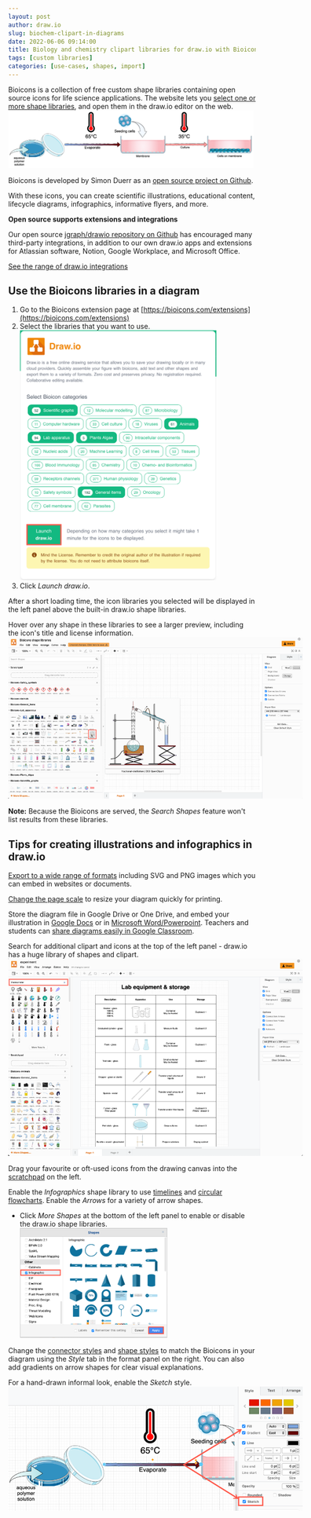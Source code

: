 ```yaml
---
layout: post
author: draw.io
slug: biochem-clipart-in-diagrams
date: 2022-06-06 09:14:00
title: Biology and chemistry clipart libraries for draw.io with Bioicons
tags: [custom libraries]
categories: [use-cases, shapes, import]
---
```


Bioicons is a collection of free custom shape libraries containing open source icons for life science applications. The website lets you [select one or more shape libraries](https://bioicons.com/extensions), and open them in the draw.io editor on the web. 
<br /><img src="/assets/img/blog/integrations-bioicons-example.png" style="width=100%;max-width:500px;height:auto;" alt="Bioicons can be used to create a wide range of illustrations with draw.io"> 

Bioicons is developed by Simon Duerr as an [open source project on Github](https://github.com/duerrsimon/bioicons). 

With these icons, you can create scientific illustrations, educational content, lifecycle diagrams, infographics, informative flyers, and more.

**Open source supports extensions and integrations**

Our open source [jgraph/drawio repository on Github](https://github.com/jgraph/drawio) has encouraged many third-party integrations, in addition to our own draw.io apps and extensions for Atlassian software, Notion, Google Workplace, and Microsoft Office.

[See the range of draw.io integrations](/integrations/)

## Use the Bioicons libraries in a diagram

1. Go to the Bioicons extension page at [https://bioicons.com/extensions](https://bioicons.com/extensions)
2. Select the libraries that you want to use.
<br /><img src="/assets/img/blog/integrations-bioicons-select-library.png" style="width=100%;max-width:400px;height:auto;" alt="Select the shape libraries on Bioicons that you want to use in draw.io"> 
1. Click _Launch draw.io_.

After a short loading time, the icon libraries you selected will be displayed in the left panel above the built-in draw.io shape libraries. 

Hover over any shape in these libraries to see a larger preview, including the icon's title and license information. 
<br /><img src="/assets/img/blog/integrations-bioicons-shape-libraries.png" style="width=100%;max-width:600px;height:auto;" alt="Hover over an icon in the Bioicons shape libraries to see a preview and license information"> 

**Note:** Because the Bioicons are served, the _Search Shapes_ feature won't list results from these libraries.

## Tips for creating illustrations and infographics in draw.io

[Export to a wide range of formats](/doc/faq/export-diagram.html) including SVG and PNG images which you can embed in websites or documents. 

[Change the page scale](/doc/faq/page-scale.html) to resize your diagram quickly for printing.

Store the diagram file in Google Drive or One Drive, and embed your illustration in [Google Docs](/doc/faq/google-docs-diagrams.html) or in [Microsoft Word/Powerpoint](/doc/faq/microsoft-office-diagrams.html). Teachers and students can [share diagrams easily in Google Classroom](/blog/google-classroom-diagrams.html).

Search for additional clipart and icons at the top of the left panel - draw.io has a huge library of shapes and clipart. 
<br /><img src="/assets/img/blog/integrations-bioicons-example-diagram.png" style="width=100%;max-width:600px;height:auto;" alt="Hover over an icon in the Bioicons shape libraries to see a preview and license information"> 

Drag your favourite or oft-used icons from the drawing canvas into the [scratchpad](/doc/faq/scratchpad.html) on the left. 

Enable the _Infographics_ shape library to use [timelines](/blog/timeline-diagrams.html) and [circular flowcharts](/blog/circular-flowcharts.html). Enable the _Arrows_ for a variety of arrow shapes. 
* Click _More Shapes_ at the bottom of the left panel to enable or disable the draw.io shape libraries.
<br /><img src="/assets/img/blog/shape-library-infographic.png" style="width=100%;max-width:300px;height:auto;" alt="Enable the Infographic shape library to use the timeline and roadmap shapes">

Change the [connector styles](/doc/faq/connector-styles.html) and [shape styles](/doc/faq/shape-styles.html) to match the Bioicons in your diagram using the _Style_ tab in the format panel on the right. You can also add gradients on arrow shapes for clear visual explanations. 

For a hand-drawn informal look, enable the _Sketch_ style.
<br /><img src="/assets/img/blog/integrations-bioicons-example-style.png" style="width=100%;max-width:600px;height:auto;" alt="Style your diagram to match the Bioicons you have used and to add clear visual explanations"> 